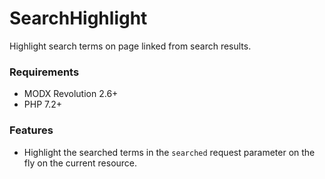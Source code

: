 # SearchHighlight

Highlight search terms on page linked from search results.

### Requirements

* MODX Revolution 2.6+
* PHP 7.2+

### Features

* Highlight the searched terms in the `searched` request parameter on the fly on the current resource.